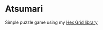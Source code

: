 Atsumari
========

Simple puzzle game using my [Hex Grid library](https://github.com/deadfoxygrandpa/HexGrid)
